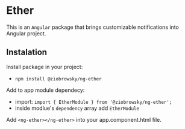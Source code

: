 # Ether
This is an `Angular` package that brings customizable notifications into Angular project.

## Instalation
Install package in your project:
* `npm install @ziobrowsky/ng-ether`

Add to app module dependecy:
* import: `import { EtherModule } from '@ziobrowsky/ng-ether';`
* inside modlue's `dependency` array add `EtherModule`

Add `<ng-ether></ng-ether>` into your app.component.html file.
